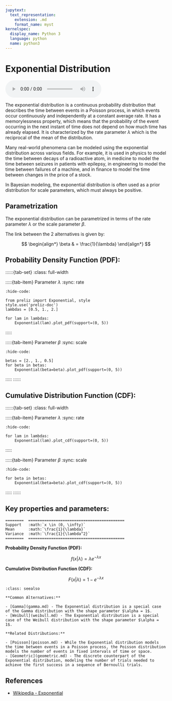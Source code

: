 ```yaml
---
jupytext:
  text_representation:
    extension: .md
    format_name: myst
kernelspec:
  display_name: Python 3
  language: python
  name: python3
---
```

# Exponential Distribution

<audio controls> <source src="../../_static/exponential.mp3" type="audio/mpeg"> This browser cannot play the pronunciation audio file for this distribution. </audio>

The exponential distribution is a continuous probability distribution that describes the time between events in a Poisson process, in which events occur continuously and independently at a constant average rate. It has a memorylessness property, which means that the probability of the event occurring in the next instant of time does not depend on how much time has already elapsed. It is characterized by the rate parameter $\lambda$ which is the reciprocal of the mean of the distribution.

Many real-world phenomena can be modeled using the exponential distribution across various fields. For example, it is used in physics to model the time between decays of a radioactive atom, in medicine to model the time between seizures in patients with epilepsy, in engineering to model the time between failures of a machine, and in finance to model the time between changes in the price of a stock.

In Bayesian modeling, the exponential distribution is often used as a prior distribution for scale parameters, which must always be positive.
## Parametrization

The exponential distribution can be parametrized in terms of the rate parameter $\lambda$ or the scale parameter $\beta$.

The link between the 2 alternatives is given by:

$$
\begin{align*}
\beta & = \frac{1}{\lambda}
\end{align*}
$$

## Probability Density Function (PDF):

::::::{tab-set} 
:class: full-width

:::::{tab-item} Parameter $\lambda$
:sync: rate
```{jupyter-execute}
:hide-code:

from preliz import Exponential, style
style.use('preliz-doc')
lambdas = [0.5, 1., 2.]

for lam in lambdas:
    Exponential(lam).plot_pdf(support=(0, 5))
```
:::::

:::::{tab-item} Parameter $\beta$
:sync: scale
```{jupyter-execute}
:hide-code:

betas = [2., 1., 0.5]
for beta in betas:
    Exponential(beta=beta).plot_pdf(support=(0, 5))
```
:::::
::::::


## Cumulative Distribution Function (CDF):

::::::{tab-set}
:class: full-width

:::::{tab-item} Parameter $\lambda$
:sync: rate
```{jupyter-execute}
:hide-code:

for lam in lambdas:
    Exponential(lam).plot_cdf(support=(0, 5))
```
:::::

:::::{tab-item} Parameter $\beta$
:sync: scale
```{jupyter-execute}
:hide-code:

for beta in betas:
    Exponential(beta=beta).plot_cdf(support=(0, 5))
```
:::::
::::::

## Key properties and parameters:

```{eval-rst}
========  ==========================================
Support   :math:`x \in (0, \infty)`
Mean      :math:`\frac{1}{\lambda}`
Variance  :math:`\frac{1}{\lambda^2}`
========  ==========================================
```

**Probability Density Function (PDF):**

$$
f(x|\lambda) = \lambda e^{-\lambda x}
$$

**Cumulative Distribution Function (CDF):**

$$
F(x|\lambda) = 1 - e^{-\lambda x}
$$

```{seealso}
:class: seealso

**Common Alternatives:**

- [Gamma](gamma.md) - The Exponential distribution is a special case of the Gamma distribution with the shape parameter $\alpha = 1$.
- [Weibull](weibull.md) - The Exponential distribution is a special case of the Weibull distribution with the shape parameter $\alpha = 1$.

**Related Distributions:**

- [Poisson](poisson.md) - While the Exponential distribution models the time between events in a Poisson process, the Poisson distribution models the number of events in fixed intervals of time or space.
- [Geometric](geometric.md) - The discrete counterpart of the Exponential distribution, modeling the number of trials needed to achieve the first success in a sequence of Bernoulli trials.
```

## References

- [Wikipedia - Exponential](https://en.wikipedia.org/wiki/Exponential_distribution)





